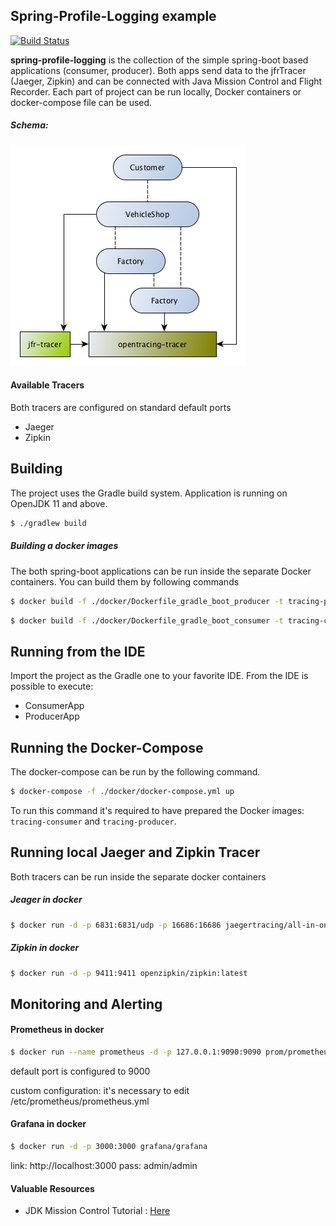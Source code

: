 ## Spring-Profile-Logging example

[![Build Status](https://travis-ci.org/mirage22/spring-profile-logging.svg?branch=master)](https://travis-ci.org/mirage22/spring-profile-logging)

**spring-profile-logging** is the collection of the simple spring-boot based 
applications (consumer, producer). Both apps send data to the jfrTracer (Jaeger, Zipkin) and 
can be connected with Java Mission Control and Flight Recorder.
Each part of project can be run locally, Docker containers or docker-compose file can be used. 

##### Schema:
![Project Schema](20181209_Schema_1.png "Project Schema")  

#### Available Tracers
Both tracers are configured on standard default ports
- Jaeger 
- Zipkin 

## Building
The project uses the Gradle build system. Application is running on OpenJDK 11 and above.
```bash
$ ./gradlew build
```
##### Building a docker images
The both spring-boot applications can be run inside the separate Docker containers. You can build 
them by following commands

```bash
$ docker build -f ./docker/Dockerfile_gradle_boot_producer -t tracing-producer .
```

```bash
$ docker build -f ./docker/Dockerfile_gradle_boot_consumer -t tracing-consumer .
```

## Running from the IDE
Import the project as the Gradle one to your favorite IDE. From the IDE is possible to execute:
- ConsumerApp
- ProducerApp

## Running the Docker-Compose
The docker-compose can be run by the following command. 
```bash
$ docker-compose -f ./docker/docker-compose.yml up
```
To run this command it's required to have prepared the Docker images: `tracing-consumer` and `tracing-producer`.

## Running local Jaeger and Zipkin Tracer
Both tracers can be run inside the separate docker containers 

##### Jeager in docker
```bash
$ docker run -d -p 6831:6831/udp -p 16686:16686 jaegertracing/all-in-one:latest
```

##### Zipkin in docker
```bash
$ docker run -d -p 9411:9411 openzipkin/zipkin:latest
```

## Monitoring and Alerting

####  Prometheus in docker 
```bash
$ docker run --name prometheus -d -p 127.0.0.1:9090:9090 prom/prometheus
```

default port is configured to 9000

custom configuration: it's necessary to edit /etc/prometheus/prometheus.yml

#### Grafana in docker 
```bash
$ docker run -d -p 3000:3000 grafana/grafana
```

link: http://localhost:3000 pass: admin/admin



#### Valuable Resources
- JDK Mission Control Tutorial : [Here](https://github.com/thegreystone/jmc-tutorial/tree/master/projects) 
